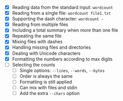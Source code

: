 - [x] Reading data from the standard input: `wordcount`
- [x] Reading from a single file: `wordcount file1.txt`
- [x] Supporting the dash character: `wordcount -`
- [x] Reading from multiple files
- [x] Including a total summary when more than one file
- [x] Repeating the same file
- [x] Mixing files with dashes
- [x] Handling missing files and directories
- [x] Dealing with Unicode characters
- [x] Formatting the numbers according to max digits
- [ ] Selecting the counts
    - [ ] Single options: `--lines`, `--words`, `--bytes`
    - [ ] Order is always the same
    - [ ] Formatting is still applied
    - [ ] Can mix with files and stdin
    - [ ] Add the extra `--chars` option
